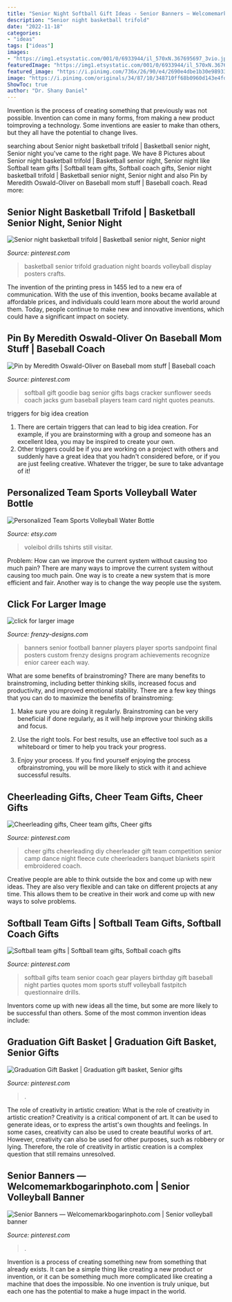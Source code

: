 ```yaml
---
title: "Senior Night Softball Gift Ideas - Senior Banners — Welcomemarkbogarinphoto.com"
description: "Senior night basketball trifold"
date: "2022-11-18"
categories:
- "ideas"
tags: ["ideas"]
images:
- "https://img1.etsystatic.com/001/0/6933944/il_570xN.367695697_3vio.jpg"
featuredImage: "https://img1.etsystatic.com/001/0/6933944/il_570xN.367695697_3vio.jpg"
featured_image: "https://i.pinimg.com/736x/26/90/e4/2690e4dbe1b30e98933ec1a536017695.jpg"
image: "https://i.pinimg.com/originals/34/87/10/348710ff68b0960d143e4fd97e327f6f.jpg"
ShowToc: true
author: "Dr. Shany Daniel"
---
```



Invention is the process of creating something that previously was not possible. Invention can come in many forms, from making a new product toimproving a technology. Some inventions are easier to make than others, but they all have the potential to change lives.

	

		
searching about Senior night basketball trifold | Basketball senior night, Senior night you've came to the right page. We have 8 Pictures about Senior night basketball trifold | Basketball senior night, Senior night like Softball team gifts | Softball team gifts, Softball coach gifts, Senior night basketball trifold | Basketball senior night, Senior night and also Pin by Meredith Oswald-Oliver on Baseball mom stuff | Baseball coach. Read more:
		
    
## Senior Night Basketball Trifold | Basketball Senior Night, Senior Night

<img loading=lazy src="https://i.pinimg.com/736x/1e/fb/6e/1efb6eaa042dbe445889954b293758cf--basketball-graduation.jpg" onerror="this.onerror=null;this.src='https://tse1.mm.bing.net/th?id=OIP.rNhlTdZM_QlFcWaoOqGIpAHaFj&amp;pid=15.1';" alt="Senior night basketball trifold | Basketball senior night, Senior night">

_Source: pinterest.com_

>basketball senior trifold graduation night boards volleyball display posters crafts. 

	

The invention of the printing press in 1455 led to a new era of communication. With the use of this invention, books became available at affordable prices, and individuals could learn more about the world around them. Today, people continue to make new and innovative inventions, which could have a significant impact on society.

    
## Pin By Meredith Oswald-Oliver On Baseball Mom Stuff | Baseball Coach

<img loading=lazy src="https://i.pinimg.com/736x/7e/d8/17/7ed817d789e403bb43f86d62974efd0c--softball-gifts-softball-goodie-bag-ideas.jpg" onerror="this.onerror=null;this.src='https://tse3.mm.bing.net/th?id=OIP.5-7hh6DKbXbfgpU8kGs2-QAAAA&amp;pid=15.1';" alt="Pin by Meredith Oswald-Oliver on Baseball mom stuff | Baseball coach">

_Source: pinterest.com_

>softball gift goodie bag senior gifts bags cracker sunflower seeds coach jacks gum baseball players team card night quotes peanuts. 

	

triggers for big idea creation
1. There are certain triggers that can lead to big idea creation. For example, if you are brainstorming with a group and someone has an excellent Idea, you may be inspired to create your own. 
2. Other triggers could be if you are working on a project with others and suddenly have a great idea that you hadn't considered before, or if you are just feeling creative. Whatever the trigger, be sure to take advantage of it!

    
## Personalized Team Sports Volleyball Water Bottle

<img loading=lazy src="https://img1.etsystatic.com/001/0/6933944/il_570xN.367695697_3vio.jpg" onerror="this.onerror=null;this.src='https://tse2.mm.bing.net/th?id=OIP.HE-_SM1avXE8n1MiR2Tl5wHaJ4&amp;pid=15.1';" alt="Personalized Team Sports Volleyball Water Bottle">

_Source: etsy.com_

>voleibol drills tshirts still visitar. 

	

Problem: How can we improve the current system without causing too much pain?
There are many ways to improve the current system without causing too much pain. One way is to create a new system that is more efficient and fair. Another way is to change the way people use the system.

    
## Click For Larger Image

<img loading=lazy src="http://www.frenzy-designs.com/store/sc_images/products/568_large_image.jpg" onerror="this.onerror=null;this.src='https://tse4.mm.bing.net/th?id=OIP.LfYmC_sR8roGgsASii037QHaLG&amp;pid=15.1';" alt="click for larger image">

_Source: frenzy-designs.com_

>banners senior football banner players player sports sandpoint final posters custom frenzy designs program achievements recognize enior career each way. 

	

What are some benefits of brainstroming?
There are many benefits to brainstroming, including better thinking skills, increased focus and productivity, and improved emotional stability. There are a few key things that you can do to maximize the benefits of brainstroming:
1. Make sure you are doing it regularly. Brainstroming can be very beneficial if done regularly, as it will help improve your thinking skills and focus.

2. Use the right tools. For best results, use an effective tool such as a whiteboard or timer to help you track your progress.

3. Enjoy your process. If you find yourself enjoying the process ofbrainstroming, you will be more likely to stick with it and achieve successful results.

    
## Cheerleading Gifts, Cheer Team Gifts, Cheer Gifts

<img loading=lazy src="https://i.pinimg.com/originals/34/87/10/348710ff68b0960d143e4fd97e327f6f.jpg" onerror="this.onerror=null;this.src='https://tse1.mm.bing.net/th?id=OIP.iP1NCoHdrw6YKbwHm-4jqgHaJ4&amp;pid=15.1';" alt="Cheerleading gifts, Cheer team gifts, Cheer gifts">

_Source: pinterest.com_

>cheer gifts cheerleading diy cheerleader gift team competition senior camp dance night fleece cute cheerleaders banquet blankets spirit embroidered coach. 

	

Creative people are able to think outside the box and come up with new ideas. They are also very flexible and can take on different projects at any time. This allows them to be creative in their work and come up with new ways to solve problems.

    
## Softball Team Gifts | Softball Team Gifts, Softball Coach Gifts

<img loading=lazy src="https://i.pinimg.com/736x/26/90/e4/2690e4dbe1b30e98933ec1a536017695.jpg" onerror="this.onerror=null;this.src='https://tse2.mm.bing.net/th?id=OIP.s5S3NxECUlgQmpY4pa_QswHaJ3&amp;pid=15.1';" alt="Softball team gifts | Softball team gifts, Softball coach gifts">

_Source: pinterest.com_

>softball gifts team senior coach gear players birthday gift baseball night parties quotes mom sports stuff volleyball fastpitch questionnaire drills. 

	

Inventors come up with new ideas all the time, but some are more likely to be successful than others. Some of the most common invention ideas include:

    
## Graduation Gift Basket | Graduation Gift Basket, Senior Gifts

<img loading=lazy src="https://i.pinimg.com/originals/d2/38/54/d238548a873ca24da457807372648a9b.jpg" onerror="this.onerror=null;this.src='https://tse4.mm.bing.net/th?id=OIP.WM3vWPb1Jmya0-5E6xmxOQHaJ4&amp;pid=15.1';" alt="Graduation Gift Basket | Graduation gift basket, Senior gifts">

_Source: pinterest.com_

>. 

	

The role of creativity in artistic creation: What is the role of creativity in artistic creation?
Creativity is a critical component of art. It can be used to generate ideas, or to express the artist's own thoughts and feelings. In some cases, creativity can also be used to create beautiful works of art. However, creativity can also be used for other purposes, such as robbery or lying. Therefore, the role of creativity in artistic creation is a complex question that still remains unresolved.

    
## Senior Banners — Welcomemarkbogarinphoto.com | Senior Volleyball Banner

<img loading=lazy src="https://i.pinimg.com/736x/3c/03/24/3c0324bddf4532ddd7ff959e960ff531.jpg" onerror="this.onerror=null;this.src='https://tse4.mm.bing.net/th?id=OIP.pvu26vJJqRLtvQRz1RwRQQHaMV&amp;pid=15.1';" alt="Senior Banners — Welcomemarkbogarinphoto.com | Senior volleyball banner">

_Source: pinterest.com_

>. 

	

Invention is a process of creating something new from something that already exists. It can be a simple thing like creating a new product or invention, or it can be something much more complicated like creating a machine that does the impossible. No one invention is truly unique, but each one has the potential to make a huge impact in the world.

